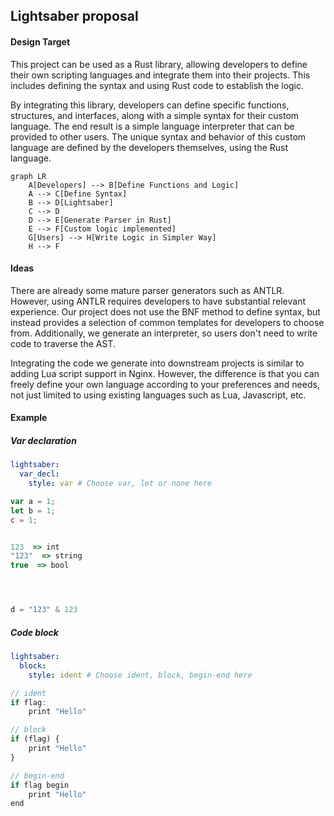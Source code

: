 ## Lightsaber proposal

#### Design Target

This project can be used as a Rust library, allowing developers to define their own scripting languages and integrate them into their projects. This includes defining the syntax and using Rust code to establish the logic.

By integrating this library, developers can define specific functions, structures, and interfaces, along with a simple syntax for their custom language. The end result is a simple language interpreter that can be provided to other users. The unique syntax and behavior of this custom language are defined by the developers themselves, using the Rust language.

```mermaid
graph LR
    A[Developers] --> B[Define Functions and Logic]
    A --> C[Define Syntax]
    B --> D[Lightsaber]
    C --> D
    D --> E[Generate Parser in Rust]
    E --> F[Custom logic implemented]
    G[Users] --> H[Write Logic in Simpler Way]
    H --> F
```

#### Ideas

There are already some mature parser generators such as ANTLR. However, using ANTLR requires developers to have substantial relevant experience. Our project does not use the BNF method to define syntax, but instead provides a selection of common templates for developers to choose from. Additionally, we generate an interpreter, so users don't need to write code to traverse the AST.

Integrating the code we generate into downstream projects is similar to adding Lua script support in Nginx. However, the difference is that you can freely define your own language according to your preferences and needs, not just limited to using existing languages such as Lua, Javascript, etc.

#### Example

##### Var declaration

```yaml
lightsaber:
  var_decl:
    style: var # Choose var, let or none here
```

```javascript
var a = 1;
let b = 1;
c = 1;


123  => int
"123"  => string
true  => bool




d = "123" & 123

```

##### Code block

```yaml
lightsaber:
  block:
    style: ident # Choose ident, block, begin-end here
```

```javascript
// ident
if flag:
    print "Hello"

// block
if (flag) {
    print "Hello"
}

// begin-end
if flag begin
    print "Hello"
end
```

```yaml



```
